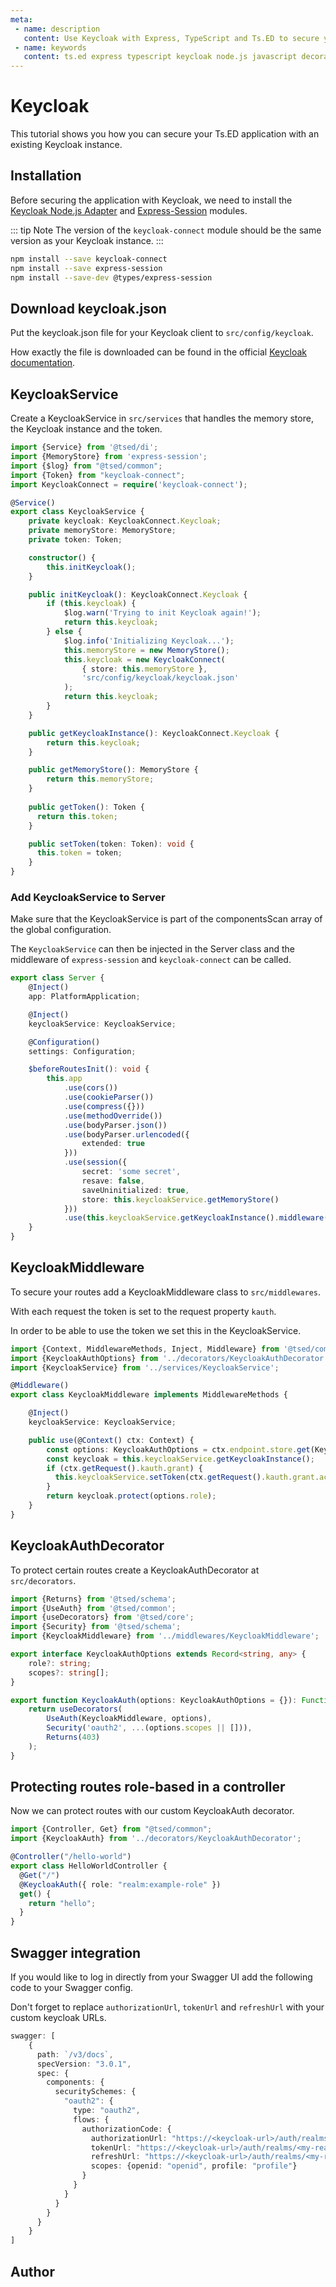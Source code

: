 ```yaml
---
meta:
 - name: description
   content: Use Keycloak with Express, TypeScript and Ts.ED to secure your application.
 - name: keywords
   content: ts.ed express typescript keycloak node.js javascript decorators
---
```

# Keycloak

<Banner src="/keycloak.svg" height="200" href="https://www.keycloak.org"></Banner>

This tutorial shows you how you can secure your Ts.ED application with an existing Keycloak instance.

## Installation

Before securing the application with Keycloak, we need to install the [Keycloak Node.js Adapter](https://www.npmjs.com/package/keycloak-connect) and [Express-Session](https://www.npmjs.com/package/express-session) modules.

::: tip Note
The version of the `keycloak-connect` module should be the same version as your Keycloak instance.
::: 

```bash
npm install --save keycloak-connect
npm install --save express-session
npm install --save-dev @types/express-session
```

## Download keycloak.json

Put the keycloak.json file for your Keycloak client to `src/config/keycloak`.

How exactly the file is downloaded can be found in the official [Keycloak documentation](https://www.keycloak.org/docs/latest/securing_apps/index.html#_nodejs_adapter).

## KeycloakService

Create a KeycloakService in `src/services` that handles the memory store, the Keycloak instance and the token.

```typescript
import {Service} from '@tsed/di';
import {MemoryStore} from 'express-session';
import {$log} from "@tsed/common";
import {Token} from "keycloak-connect";
import KeycloakConnect = require('keycloak-connect');

@Service()
export class KeycloakService {
    private keycloak: KeycloakConnect.Keycloak;
    private memoryStore: MemoryStore;
    private token: Token;

    constructor() {
        this.initKeycloak();
    }

    public initKeycloak(): KeycloakConnect.Keycloak {
        if (this.keycloak) {
            $log.warn('Trying to init Keycloak again!');
            return this.keycloak;
        } else {
            $log.info('Initializing Keycloak...');
            this.memoryStore = new MemoryStore();
            this.keycloak = new KeycloakConnect(
                { store: this.memoryStore },
                'src/config/keycloak/keycloak.json'
            );
            return this.keycloak;
        }
    }

    public getKeycloakInstance(): KeycloakConnect.Keycloak {
        return this.keycloak;
    }

    public getMemoryStore(): MemoryStore {
        return this.memoryStore;
    }
  
    public getToken(): Token {
      return this.token;
    }

    public setToken(token: Token): void {
      this.token = token;
    }
}
```

### Add KeycloakService to Server

Make sure that the KeycloakService is part of the componentsScan array of the global configuration.

The `KeycloakService` can then be injected in the Server class and the middleware of `express-session` and `keycloak-connect` can be called.

```typescript
export class Server {
    @Inject()
    app: PlatformApplication;

    @Inject()
    keycloakService: KeycloakService;

    @Configuration()
    settings: Configuration;

    $beforeRoutesInit(): void {
        this.app
            .use(cors())
            .use(cookieParser())
            .use(compress({}))
            .use(methodOverride())
            .use(bodyParser.json())
            .use(bodyParser.urlencoded({
                extended: true
            }))
            .use(session({
                secret: 'some secret',
                resave: false,
                saveUninitialized: true,
                store: this.keycloakService.getMemoryStore()
            }))
            .use(this.keycloakService.getKeycloakInstance().middleware());
    }
}
```

## KeycloakMiddleware

To secure your routes add a KeycloakMiddleware class to `src/middlewares`.

With each request the token is set to the request property `kauth`. 

In order to be able to use the token we set this in the KeycloakService.

```typescript
import {Context, MiddlewareMethods, Inject, Middleware} from '@tsed/common';
import {KeycloakAuthOptions} from '../decorators/KeycloakAuthDecorator';
import {KeycloakService} from '../services/KeycloakService';

@Middleware()
export class KeycloakMiddleware implements MiddlewareMethods {

    @Inject()
    keycloakService: KeycloakService;

    public use(@Context() ctx: Context) {
        const options: KeycloakAuthOptions = ctx.endpoint.store.get(KeycloakMiddleware);
        const keycloak = this.keycloakService.getKeycloakInstance();
        if (ctx.getRequest().kauth.grant) {
          this.keycloakService.setToken(ctx.getRequest().kauth.grant.access_token);
        }
        return keycloak.protect(options.role);
    }
}
```

## KeycloakAuthDecorator

To protect certain routes create a KeycloakAuthDecorator at `src/decorators`.

```typescript
import {Returns} from '@tsed/schema';
import {UseAuth} from '@tsed/common';
import {useDecorators} from '@tsed/core';
import {Security} from '@tsed/schema';
import {KeycloakMiddleware} from '../middlewares/KeycloakMiddleware';

export interface KeycloakAuthOptions extends Record<string, any> {
    role?: string;
    scopes?: string[];
}

export function KeycloakAuth(options: KeycloakAuthOptions = {}): Function {
    return useDecorators(
        UseAuth(KeycloakMiddleware, options),
        Security('oauth2', ...(options.scopes || [])),
        Returns(403)
    );
}
```

## Protecting routes role-based in a controller

Now we can protect routes with our custom KeycloakAuth decorator.

```typescript
import {Controller, Get} from "@tsed/common";
import {KeycloakAuth} from '../decorators/KeycloakAuthDecorator';

@Controller("/hello-world")
export class HelloWorldController {
  @Get("/")
  @KeycloakAuth({ role: "realm:example-role" })
  get() {
    return "hello";
  }
}
```

## Swagger integration

If you would like to log in directly from your Swagger UI add the following code to your Swagger config.

Don't forget to replace `authorizationUrl`, `tokenUrl` and `refreshUrl` with your custom keycloak URLs.

```typescript
swagger: [
    {
      path: `/v3/docs`,
      specVersion: "3.0.1",
      spec: {
        components: {
          securitySchemes: {
            "oauth2": {
              type: "oauth2",
              flows: {
                authorizationCode: {
                  authorizationUrl: "https://<keycloak-url>/auth/realms/<my-realm>/protocol/openid-connect/auth",
                  tokenUrl: "https://<keycloak-url>/auth/realms/<my-realm>/protocol/openid-connect/token",
                  refreshUrl: "https://<keycloak-url>/auth/realms/<my-realm>/protocol/openid-connect/token",
                  scopes: {openid: "openid", profile: "profile"}
                }
              }
            }
          }
        }
      }
    }
]
```

## Author

<GithubContributors users="['xCryzed']"/>
